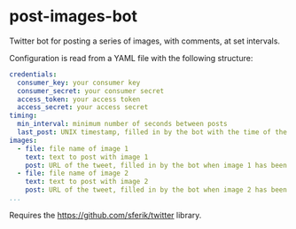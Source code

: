 # post-images-bot

Twitter bot for posting a series of images, with comments, at set
intervals.

Configuration is read from a YAML file with the following structure:

```yaml
credentials:
  consumer_key: your consumer key
  consumer_secret: your consumer secret
  access_token: your access token
  access_secret: your access secret
timing:
  min_interval: minimum number of seconds between posts
  last_post: UNIX timestamp, filled in by the bot with the time of the last post
images:
  - file: file name of image 1
    text: text to post with image 1
    post: URL of the tweet, filled in by the bot when image 1 has been posted
  - file: file name of image 2
    text: text to post with image 2
    post: URL of the tweet, filled in by the bot when image 2 has been posted
...
```

Requires the https://github.com/sferik/twitter library.
